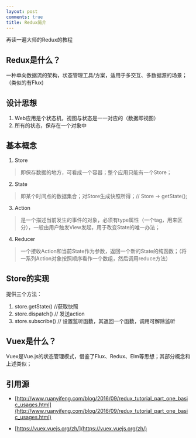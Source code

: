 ```yaml
---
layout: post
comments: true
title: Redux简介
---
```


再读一遍大师的Redux的教程

## Redux是什么？
一种单向数据流的架构，状态管理工具/方案，适用于多交互、多数据源的场景；（类似的有Flux)

## 设计思想
1. Web应用是个状态机，视图与状态是一一对应的（数据即视图）
2. 所有的状态，保存在一个对象中

## 基本概念
1. Store
  > 即保存数据的地方，可看成一个容器；整个应用只能有一个Store；
2. State
  > 即某个时间点的数据集合；对Store生成快照所得；// Store -> getState();
3. Action
  > 是一个描述当前发生的事件的对象，必须有type属性（一个tag，用来区分），一般由用户触发View发起，用于改变State的唯一办法；
4. Reducer
  > 一个接收Action和当前State作为参数，返回一个新的State的纯函数；（将一系列Action对象按照顺序看作一个数组，然后调用reduce方法）

## Store的实现
提供三个方法：
1. store.getState() //获取快照
2. store.dispatch() // 发送action
3. store.subscribe() // 设置监听函数，其返回一个函数，调用可解除监听

## Vuex是什么？
Vuex是Vue.js的状态管理模式，借鉴了Flux、Redux、Elm等思想；其部分概念和上述类似； 

## 引用源
+ [http://www.ruanyifeng.com/blog/2016/09/redux_tutorial_part_one_basic_usages.html](http://www.ruanyifeng.com/blog/2016/09/redux_tutorial_part_one_basic_usages.html)

+ [https://vuex.vuejs.org/zh/](https://vuex.vuejs.org/zh/)
  
 
